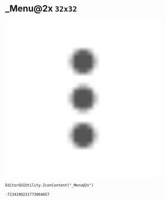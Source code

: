 # _Menu@2x `32x32`
<img src="/img/_Menu@2x.png" width=512 height=512>

``` CSharp
EditorGUIUtility.IconContent("_Menu@2x")
```
```
-7134199221773064657
```
